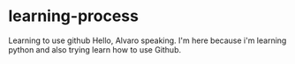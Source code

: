 # learning-process
Learning to use github
Hello, Alvaro speaking. 
I'm here because i'm learning python and also trying learn how to use Github.
